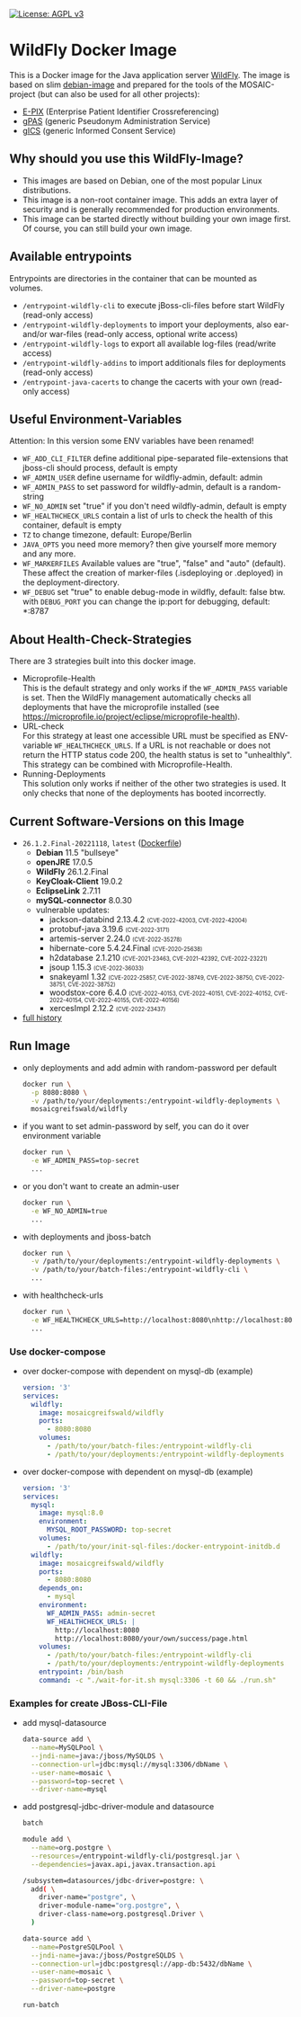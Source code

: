 [![License: AGPL v3](https://img.shields.io/badge/License-AGPL%20v3-blue.svg)](https://www.gnu.org/licenses/agpl-3.0)

# WildFly Docker Image
This is a Docker image for the Java application server [WildFly](http://wildfly.org/). The image is based on slim [debian-image](https://hub.docker.com/_/debian) and prepared for the tools of the MOSAIC-project (but can also be used for all other projects):

* [E-PIX](https://mosaic-greifswald.de/werkzeuge-und-vorlagen/id-management-e-pix.html) (Enterprise Patient Identifier Crossreferencing)
* [gPAS](https://mosaic-greifswald.de/werkzeuge-und-vorlagen/pseudonymverwaltung-gpas.html) (generic Pseudonym Administration Service)
* [gICS](https://mosaic-greifswald.de/werkzeuge-und-vorlagen/einwilligungsmanagement-gics.html) (generic Informed Consent Service)

## Why should you use this WildFly-Image?
* This images are based on Debian, one of the most popular Linux distributions.
* This image is a non-root container image. This adds an extra layer of security and is generally recommended for production environments.
* This image can be started directly without building your own image first. Of course, you can still build your own image.

## Available entrypoints
Entrypoints are directories in the container that can be mounted as volumes.
* `/entrypoint-wildfly-cli` to execute jBoss-cli-files before start WildFly (read-only access)
* `/entrypoint-wildfly-deployments` to import your deployments, also ear- and/or war-files (read-only access, optional write access)
* `/entrypoint-wildfly-logs` to export all available log-files (read/write access)
* `/entrypoint-wildfly-addins` to import additionals files for deployments (read-only access)
* `/entrypoint-java-cacerts` to change the cacerts with your own (read-only access)

## Useful Environment-Variables
Attention: In this version some ENV variables have been renamed!
* `WF_ADD_CLI_FILTER` define additional pipe-separated file-extensions that jboss-cli should process, default is empty
* `WF_ADMIN_USER` define username for wildfly-admin, default: admin
* `WF_ADMIN_PASS` to set password for wildfly-admin, default is a random-string
* `WF_NO_ADMIN` set "true" if you don't need wildfly-admin, default is empty
* `WF_HEALTHCHECK_URLS` contain a list of urls to check the health of this container, default is empty
* `TZ` to change timezone, default: Europe/Berlin
* `JAVA_OPTS` you need more memory? then give yourself more memory and any more.
* `WF_MARKERFILES` Available values are "true", "false" and "auto" (default). These affect the creation of marker-files (.isdeploying or .deployed) in the deployment-directory.
* `WF_DEBUG` set "true" to enable debug-mode in wildfly, default: false
  btw. with `DEBUG_PORT` you can change the ip:port for debugging, default: *:8787

## About Health-Check-Strategies
There are 3 strategies built into this docker image.

* Microprofile-Health<br>
  This is the default strategy and only works if the `WF_ADMIN_PASS` variable is set. Then the WildFly management automatically checks all deployments that have the microprofile installed (see https://microprofile.io/project/eclipse/microprofile-health).
* URL-check<br>
  For this strategy at least one accessible URL must be specified as ENV-variable `WF_HEALTHCHECK_URLS`. If a URL is not reachable or does not return the HTTP status code 200, the health status is set to "unhealthly". This strategy can be combined with Microprofile-Health.
* Running-Deployments<br>
  This solution only works if neither of the other two strategies is used. It only checks that none of the deployments has booted incorrectly.

## Current Software-Versions on this Image
* `26.1.2.Final-20221118`, `latest` ([Dockerfile](https://github.com/mosaic-hgw/WildFly/blob/master/Dockerfile))
  - **Debian** 11.5 "bullseye"
  - **openJRE** 17.0.5
  - **WildFly** 26.1.2.Final
  - **KeyCloak-Client** 19.0.2
  - **EclipseLink** 2.7.11
  - **mySQL-connector** 8.0.30
  - vulnerable updates:
    - jackson-databind 2.13.4.2 <small><small>(CVE-2022-42003, CVE-2022-42004)</small></small>
    - protobuf-java 3.19.6 <small><small>(CVE-2022-3171)</small></small>
    - artemis-server 2.24.0 <small><small>(CVE-2022-35278)</small></small>
    - hibernate-core 5.4.24.Final <small><small>(CVE-2020-25638)</small></small>
    - h2database 2.1.210 <small><small>(CVE-2021-23463, CVE-2021-42392, CVE-2022-23221)</small></small>
    - jsoup 1.15.3 <small><small>(CVE-2022-36033)</small></small>
    - snakeyaml 1.32 <small><small>(CVE-2022-25857, CVE-2022-38749, CVE-2022-38750, CVE-2022-38751, CVE-2022-38752)</small></small>
    - woodstox-core 6.4.0 <small><small>(CVE-2022-40153, CVE-2022-40151, CVE-2022-40152, CVE-2022-40154, CVE-2022-40155, CVE-2022-40156)</small></small>
    - xercesImpl 2.12.2 <small><small>(CVE-2022-23437)</small></small>
* [full history](https://github.com/mosaic-hgw/WildFly/blob/master/change_history.md)

## Run Image
* only deployments and add admin with random-password per default
  ```sh
  docker run \
    -p 8080:8080 \
    -v /path/to/your/deployments:/entrypoint-wildfly-deployments \
    mosaicgreifswald/wildfly
  ```

* if you want to set admin-password by self, you can do it over environment variable
  ```sh
  docker run \
    -e WF_ADMIN_PASS=top-secret
    ...
  ```

* or you don't want to create an admin-user
  ```sh
  docker run \
    -e WF_NO_ADMIN=true
    ...
  ```

* with deployments and jboss-batch
  ```sh
  docker run \
    -v /path/to/your/deployments:/entrypoint-wildfly-deployments \
    -v /path/to/your/batch-files:/entrypoint-wildfly-cli \
    ...
  ```

* with healthcheck-urls
  ```sh
  docker run \
    -e WF_HEALTHCHECK_URLS=http://localhost:8080\nhttp://localhost:8080/ths-web/html/public/common/processCompleted.xhtml
    ...
  ```

### Use docker-compose
* over docker-compose with dependent on mysql-db (example)
  ```yaml
  version: '3'
  services:
    wildfly:
      image: mosaicgreifswald/wildfly
      ports:
        - 8080:8080
      volumes:
        - /path/to/your/batch-files:/entrypoint-wildfly-cli
        - /path/to/your/deployments:/entrypoint-wildfly-deployments
  ```

* over docker-compose with dependent on mysql-db (example)
  ```yaml
  version: '3'
  services:
    mysql:
      image: mysql:8.0
      environment:
        MYSQL_ROOT_PASSWORD: top-secret
      volumes:
        - /path/to/your/init-sql-files:/docker-entrypoint-initdb.d
    wildfly:
      image: mosaicgreifswald/wildfly
      ports:
        - 8080:8080
      depends_on:
        - mysql
      environment:
        WF_ADMIN_PASS: admin-secret
        WF_HEALTHCHECK_URLS: |
          http://localhost:8080
          http://localhost:8080/your/own/success/page.html
      volumes:
        - /path/to/your/batch-files:/entrypoint-wildfly-cli
        - /path/to/your/deployments:/entrypoint-wildfly-deployments
      entrypoint: /bin/bash
      command: -c "./wait-for-it.sh mysql:3306 -t 60 && ./run.sh"
  ```

### Examples for create JBoss-CLI-File
* add mysql-datasource
  ```sh
  data-source add \
    --name=MySQLPool \
    --jndi-name=java:/jboss/MySQLDS \
    --connection-url=jdbc:mysql://mysql:3306/dbName \
    --user-name=mosaic \
    --password=top-secret \
    --driver-name=mysql
  ```

* add postgresql-jdbc-driver-module and datasource
  ```sh
  batch

  module add \
    --name=org.postgre \
    --resources=/entrypoint-wildfly-cli/postgresql.jar \
    --dependencies=javax.api,javax.transaction.api

  /subsystem=datasources/jdbc-driver=postgre: \
    add( \
      driver-name="postgre", \
      driver-module-name="org.postgre", \
      driver-class-name=org.postgresql.Driver \
    )

  data-source add \
    --name=PostgreSQLPool \
    --jndi-name=java:/jboss/PostgreSQLDS \
    --connection-url=jdbc:postgresql://app-db:5432/dbName \
    --user-name=mosaic \
    --password=top-secret \
    --driver-name=postgre

  run-batch
  ```

